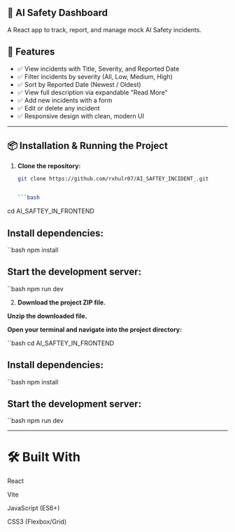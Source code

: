 ## 🚀 AI Safety Dashboard

A React app to track, report, and manage mock AI Safety incidents.

## 🚀 Features

- ✅ View incidents with Title, Severity, and Reported Date
- ✅ Filter incidents by severity (All, Low, Medium, High)
- ✅ Sort by Reported Date (Newest / Oldest)
- ✅ View full description via expandable "Read More"
- ✅ Add new incidents with a form
- ✅ Edit or delete any incident
- ✅ Responsive design with clean, modern UI

---

## 📦 Installation & Running the Project

1. **Clone the repository:**

   ```bash
   git clone https://github.com/rxhulr07/AI_SAFTEY_INCIDENT_.git


   ```bash
cd AI_SAFTEY_IN_FRONTEND

## Install dependencies:

``bash
npm install

## Start the development server:

``bash
npm run dev

2. **Download the project ZIP file.**

 **Unzip the downloaded file.**

 **Open your terminal and navigate into the project directory:**

``bash
cd AI_SAFTEY_IN_FRONTEND

## Install dependencies:

``bash
npm install

## Start the development server:

``bash
npm run dev

---
# 🛠 Built With
React

Vite

JavaScript (ES6+)

CSS3 (Flexbox/Grid)
